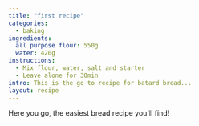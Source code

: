 ```yaml
---
title: "first recipe"
categories:
  - baking
ingredients:
  all purpose flour: 550g
  water: 420g
instructions:
  - Mix flour, water, salt and starter
  - Leave alone for 30min
intro: This is the go to recipe for batard bread... 
layout: recipe
---
```


Here you go, the easiest bread recipe you'll find!
